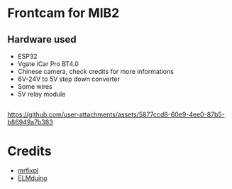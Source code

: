 # Frontcam for MIB2

## Hardware used
- ESP32
- Vgate iCar Pro BT4.0
- Chinese camera, check credits for more informations
- 6V-24V to 5V step down converter
- Some wires
- 5V relay module

##
https://github.com/user-attachments/assets/5877ccd8-60e9-4ee0-87b5-b86949a7b383

# Credits
- [mrfixpl](https://github.com/mrfixpl/front-cam-MQB-DIY)
- [ELMduino](https://github.com/PowerBroker2/ELMduino)

